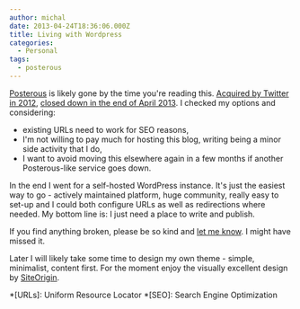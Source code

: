 ```yaml
---
author: michal
date: 2013-04-24T18:36:06.000Z
title: Living with Wordpress
categories:
  - Personal
tags:
  - posterous
---
```


[Posterous][posterous] is likely gone by the time you're reading this. [Acquired by Twitter in 2012][tcposteroustwitter], [closed down in the end of April 2013][tcposterousshutdown]. I checked my options and considering:

* existing URLs need to work for SEO reasons,
* I'm not willing to pay much for hosting this blog, writing being a minor side activity that I do,
* I want to avoid moving this elsewhere again in a few months if another Posterous-like service goes down.

In the end I went for a self-hosted WordPress instance. It's just the easiest way to go - actively maintained platform, huge community, really easy to set-up and I could both configure URLs as well as redirections where needed. My bottom line is: I just need a place to write and publish.

If you find anything broken, please be so kind and [let me know][twittermpaluchowski]. I might have missed it.

Later I will likely take some time to design my own theme - simple, minimalist, content first. For the moment enjoy the visually excellent design by [SiteOrigin][siteorigin].

[posterous]: http://posterous.com
[tcposteroustwitter]: http://techcrunch.com/2012/03/12/posterous-finds-a-home-in-the-arms-of-twitter/
[tcposterousshutdown]: http://techcrunch.com/2013/02/15/posterous-will-shut-down-on-april-30th-co-founder-garry-tan-launches-posthaven-to-save-your-sites/
[twittermpaluchowski]: http://twitter.com/mpaluchowski
[siteorigin]: http://siteorigin.com/

*[URLs]: Uniform Resource Locator
*[SEO]: Search Engine Optimization
